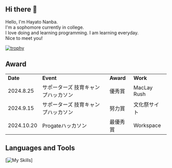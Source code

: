 ## Hi there 👋
Hello, I'm Hayato Nanba. <br />
I'm a sophomore currently in college. <br />
I love doing and learning programming. I am learning everyday. <br />
Nice to meet you!
<!--
**hayatonanba/hayatonanba** is a ✨ _special_ ✨ repository because its `README.md` (this file) appears on your GitHub profile.

Here are some ideas to get you started:

- 🔭 I’m currently working on ...
- 🌱 I’m currently learning ...
- 👯 I’m looking to collaborate on ...
- 🤔 I’m looking for help with ...
- 💬 Ask me about ...
- 📫 How to reach me: ...
- 😄 Pronouns: ...
- ⚡ Fun fact: ...
-->

[![trophy](https://github-profile-trophy.vercel.app/?username=hayatonanba)](https://github.com/ryo-ma/github-profile-trophy)

## Award
<table>
<tr><td><b>Date</b><td><b>Event</b><td><b>Award</b><td><b>Work</b>
<tr><td>2024.8.25<td>サポーターズ 技育キャンプハッカソン<td>優秀賞<td>MacLay Rush
<tr><td>2024.9.15<td>サポーターズ 技育キャンプハッカソン<td>努力賞<td>文化祭サイト
<tr><td>2024.10.20<td>Progateハッカソン<td>最優秀賞<td>Workspace
</table>

## Languages and Tools
[![My Skills](https://go-skill-icons.vercel.app/api/icons?i=javascript,typescript,react,nextjs,tailwind,expressjs,prisma,firebase,supabase,postgresql,bun,postman,figma)]
